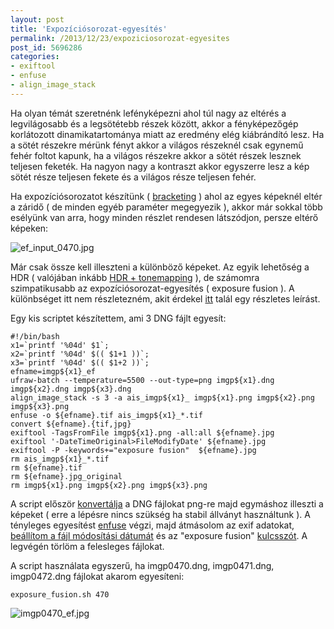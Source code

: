 ```yaml
---
layout: post
title: 'Expozíciósorozat-egyesítés'
permalink: /2013/12/23/expoziciosorozat-egyesites
post_id: 5696286
categories: 
- exiftool
- enfuse
- align_image_stack
---
```


Ha olyan témát szeretnénk lefényképezni ahol túl nagy az eltérés a legvilágosabb és a legsötétebb részek között, akkor a fényképezőgép korlátozott dinamikatartománya miatt az eredmény elég kiábrándító lesz. Ha a sötét részekre mérünk fényt akkor a világos részeknél csak egynemű fehér foltot kapunk, ha a világos részekre akkor a sötét részek lesznek teljesen feketék. Ha nagyon nagy a kontraszt akkor egyszerre lesz a kép sötét része teljesen fekete és a világos része teljesen fehér.

Ha expozíciósorozatot készítünk ( 
[bracketing](http://en.wikipedia.org/wiki/Bracketing) ) ahol az egyes képeknél eltér a záridő ( de minden egyéb paraméter megegyezik ), akkor már sokkal több esélyünk van arra, hogy minden részlet rendesen látszódjon, persze eltérő képeken:

![ef_input_0470.jpg](http://m.cdn.blog.hu/co/commandline/image/ef_input_0470.jpg)

Már csak össze kell illeszteni a különböző képeket. Az egyik lehetőség a HDR ( valójában inkább 
[HDR + tonemapping](http://photo.stackexchange.com/q/7630/507) ), de számomra szimpatikusabb az expozíciósorozat-egyesítés ( exposure fusion ). A különbséget itt nem részletezném, akit érdekel 
[itt](http://photo.stackexchange.com/a/20897/507) talál egy részletes leírást.

Egy kis scriptet készítettem, ami 3 DNG fájlt egyesít:

```
#!/bin/bash
x1=`printf '%04d' $1`;
x2=`printf '%04d' $(( $1+1 ))`;
x3=`printf '%04d' $(( $1+2 ))`;
efname=imgp${x1}_ef
ufraw-batch --temperature=5500 --out-type=png imgp${x1}.dng imgp${x2}.dng imgp${x3}.dng
align_image_stack -s 3 -a ais_imgp${x1}_ imgp${x1}.png imgp${x2}.png imgp${x3}.png
enfuse -o ${efname}.tif ais_imgp${x1}_*.tif
convert ${efname}.{tif,jpg}
exiftool -TagsFromFile imgp${x1}.png -all:all ${efname}.jpg
exiftool '-DateTimeOriginal>FileModifyDate' ${efname}.jpg
exiftool -P -keywords+="exposure fusion"  ${efname}.jpg
rm ais_imgp${x1}_*.tif
rm ${efname}.tif
rm ${efname}.jpg_original
rm imgp${x1}.png imgp${x2}.png imgp${x3}.png
```

A script először 
[konvertálja](http://commandline.blog.hu/2010/05/11/raw_konvertalasa_jpg_re) a DNG fájlokat png-re majd egymáshoz illeszti a képeket ( erre a lépésre nincs szükség ha stabil állványt használtunk ). A tényleges egyesítést 
[enfuse](http://enblend.sourceforge.net/) végzi, majd átmásolom az exif adatokat, 
[beállítom a fájl módosítási dátumát](http://commandline.blog.hu/2012/06/05/cim-nelkul_6547) és az "exposure fusion" 
[kulcsszót](http://commandline.blog.hu/2012/06/08/digitalis_fenykepek_felcimkezese). A legvégén törlöm a felesleges fájlokat.

A script használata egyszerű, ha imgp0470.dng, imgp0471.dng, imgp0472.dng fájlokat akarom egyesíteni:

```
exposure_fusion.sh 470
```

![imgp0470_ef.jpg](http://m.cdn.blog.hu/co/commandline/image/imgp0470_ef.jpg)